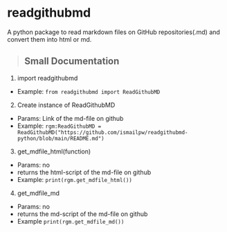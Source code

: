 # readgithubmd
A python package to read markdown files on GitHub repositories(.md) and convert them into html or md.

> ## Small Documentation
1. import readgithubmd
  * Example: `from readgithubmd import ReadGithubMD`
2. Create instance of ReadGithubMD
  * Params: Link of the md-file on github
  * Example: `rgm:ReadGithubMD = ReadGithubMD("https://github.com/ismailpw/readgithubmd-python/blob/main/README.md")`
3. get_mdfile_html(function)
  * Params: no
  * returns the html-script of the md-file on github
  * Example: `print(rgm.get_mdfile_html())`
4. get_mdfile_md
  * Params: no
  * returns the md-script of the md-file on github
  * Example `print(rgm.get_mdfile_md())`
